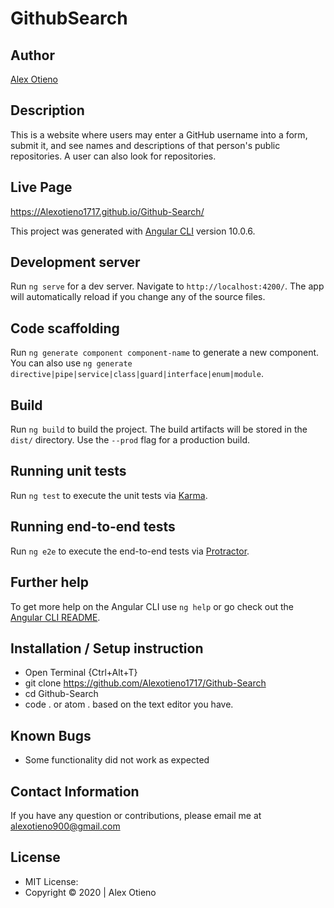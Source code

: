 # GithubSearch

## Author
[Alex Otieno](https://github.com/Alexotieno1717)

## Description
This is a website where users may enter a GitHub username into a form, submit it, and see names and descriptions of that person's public repositories. A user can also look for repositories.

## Live Page
https://Alexotieno1717.github.io/Github-Search/

This project was generated with [Angular CLI](https://github.com/angular/angular-cli) version 10.0.6.

## Development server

Run `ng serve` for a dev server. Navigate to `http://localhost:4200/`. The app will automatically reload if you change any of the source files.

## Code scaffolding

Run `ng generate component component-name` to generate a new component. You can also use `ng generate directive|pipe|service|class|guard|interface|enum|module`.

## Build

Run `ng build` to build the project. The build artifacts will be stored in the `dist/` directory. Use the `--prod` flag for a production build.

## Running unit tests

Run `ng test` to execute the unit tests via [Karma](https://karma-runner.github.io).

## Running end-to-end tests

Run `ng e2e` to execute the end-to-end tests via [Protractor](http://www.protractortest.org/).

## Further help

To get more help on the Angular CLI use `ng help` or go check out the [Angular CLI README](https://github.com/angular/angular-cli/blob/master/README.md).

## Installation / Setup instruction
* Open Terminal {Ctrl+Alt+T}
* git clone https://github.com/Alexotieno1717/Github-Search
* cd Github-Search
* code . or atom . based on the text editor you have.

## Known Bugs
* Some functionality did not work as expected

## Contact Information
If you have any question or contributions, please email me at alexotieno900@gmail.com

## License
* MIT License:
* Copyright &copy; 2020 | Alex Otieno